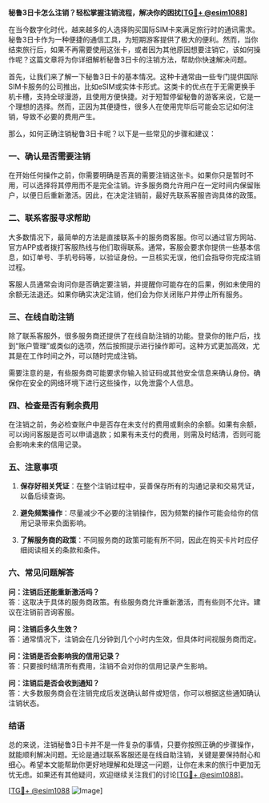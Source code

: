 **秘鲁3日卡怎么注销？轻松掌握注销流程，解决你的困扰[[TG💪+ @esim1088](https://t.me/s/esim1088)]**

在当今数字化时代，越来越多的人选择购买国际SIM卡来满足旅行时的通讯需求。秘鲁3日卡作为一种便捷的通信工具，为短期游客提供了极大的便利。然而，当你结束旅行后，如果不再需要使用这张卡，或者因为其他原因想要注销它，该如何操作呢？这篇文章将为你详细解析秘鲁3日卡的注销方法，帮助你快速解决问题。

首先，让我们来了解一下秘鲁3日卡的基本情况。这种卡通常由一些专门提供国际SIM卡服务的公司推出，比如eSIM或实体卡形式。这类卡的优点在于无需更换手机卡槽，支持全球漫游，且使用方便快捷。对于短暂停留秘鲁的游客来说，它是一个理想的选择。然而，正因为其便捷性，很多人在使用完毕后可能会忘记如何注销，导致不必要的费用产生。

那么，如何正确注销秘鲁3日卡呢？以下是一些常见的步骤和建议：

### 一、确认是否需要注销

在开始任何操作之前，你需要明确是否真的需要注销这张卡。如果你只是暂时不用，可以选择将其停用而不是完全注销。许多服务商允许用户在一定时间内保留账户，以便日后重新激活。因此，在决定注销前，最好先联系客服咨询具体的政策。

### 二、联系客服寻求帮助

大多数情况下，最简单的方法是直接联系卡的服务商客服。你可以通过官方网站、官方APP或者拨打客服热线与他们取得联系。通常，客服会要求你提供一些基本信息，如订单号、手机号码等，以验证身份。一旦核实无误，他们会指导你完成注销过程。

客服人员通常会询问你是否确定要注销，并提醒你可能存在的后果，例如未使用的余额无法退还。如果你确实决定注销，他们会为你关闭账户并停止所有服务。

### 三、在线自助注销

除了联系客服外，很多服务商还提供了在线自助注销的功能。登录你的账户后，找到“账户管理”或类似的选项，然后按照提示进行操作即可。这种方式更加高效，尤其是在工作时间之外，可以随时完成注销。

需要注意的是，有些服务商可能要求你输入验证码或其他安全信息来确认身份。确保你在安全的网络环境下进行这些操作，以免泄露个人信息。

### 四、检查是否有剩余费用

在注销之前，务必检查账户中是否存在未支付的费用或剩余的余额。如果有余额，可以询问客服是否可以申请退款；如果有未支付的费用，则需及时结清，否则可能会影响未来的信用记录。

### 五、注意事项

1. **保存好相关凭证**：在整个注销过程中，妥善保存所有的沟通记录和交易凭证，以备后续查询。
   
2. **避免频繁操作**：尽量减少不必要的注销操作，因为频繁的操作可能会给你的信用记录带来负面影响。

3. **了解服务商的政策**：不同服务商的政策可能有所不同，因此在购买卡片时应仔细阅读相关的条款和条件。

### 六、常见问题解答

**问：注销后还能重新激活吗？**  
答：这取决于具体的服务商政策。有些服务商允许重新激活，而有些则不允许。建议在注销前咨询客服。

**问：注销后多久生效？**  
答：通常情况下，注销会在几分钟到几个小时内生效，但具体时间视服务商而定。

**问：注销是否会影响我的信用记录？**  
答：只要按时结清所有费用，注销不会对你的信用记录产生影响。

**问：注销后是否会收到通知？**  
答：大多数服务商会在注销完成后发送确认邮件或短信，你可以根据这些通知确认注销状态。

### 结语

总的来说，注销秘鲁3日卡并不是一件复杂的事情，只要你按照正确的步骤操作，就能顺利解决问题。无论是通过联系客服还是在线自助注销，关键是要保持耐心和细心。希望本文能帮助你更好地理解和处理这一问题，让你在未来的旅行中更加无忧无虑。如果还有其他疑问，欢迎继续关注我们的讨论[[TG💪+ @esim1088](https://t.me/s/esim1088)]。

[[TG💪+ @esim1088](https://t.me/s/esim1088) ![Image](https://i.postimg.cc/4NQfJmqS/Snipaste-2025-05-13-00-14-12.png)]